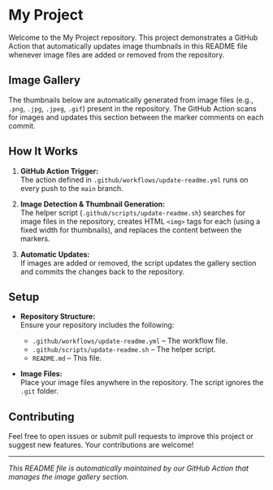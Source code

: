 # My Project

Welcome to the My Project repository. This project demonstrates a GitHub Action that automatically updates image thumbnails in this README file whenever image files are added or removed from the repository.

## Image Gallery

The thumbnails below are automatically generated from image files (e.g., `.png`, `.jpg`, `.jpeg`, `.gif`) present in the repository. The GitHub Action scans for images and updates this section between the marker comments on each commit.

<!-- START THUMBNAILS -->
<!-- Thumbnails will be inserted here automatically -->
<!-- END THUMBNAILS -->

## How It Works

1. **GitHub Action Trigger:**  
   The action defined in `.github/workflows/update-readme.yml` runs on every push to the `main` branch.

2. **Image Detection & Thumbnail Generation:**  
   The helper script (`.github/scripts/update-readme.sh`) searches for image files in the repository, creates HTML `<img>` tags for each (using a fixed width for thumbnails), and replaces the content between the markers.

3. **Automatic Updates:**  
   If images are added or removed, the script updates the gallery section and commits the changes back to the repository.

## Setup

- **Repository Structure:**  
  Ensure your repository includes the following:

  - `.github/workflows/update-readme.yml` – The workflow file.
  - `.github/scripts/update-readme.sh` – The helper script.
  - `README.md` – This file.

- **Image Files:**  
  Place your image files anywhere in the repository. The script ignores the `.git` folder.

## Contributing

Feel free to open issues or submit pull requests to improve this project or suggest new features. Your contributions are welcome!

---

_This README file is automatically maintained by our GitHub Action that manages the image gallery section._
